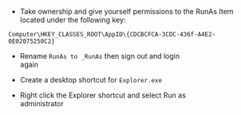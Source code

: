 - Take ownership and give yourself permissions to the RunAs Item  
    located under the following key:  
    

```Plain
Computer\HKEY_CLASSES_ROOT\AppID\{CDCBCFCA-3CDC-436f-A4E2-0E02075250C2}
```

- Rename `RunAs to _RunAs` then sign out and login  
    again  
    
- Create a desktop shortcut for `Explorer.exe`
- Right click the Explorer shortcut and select Run as  
    administrator